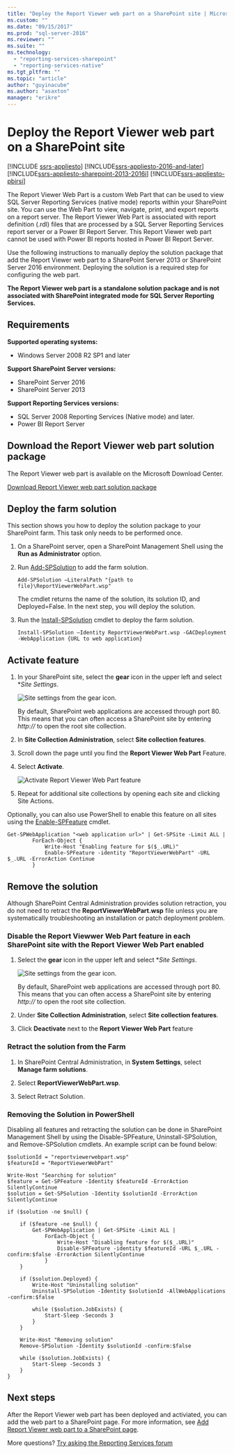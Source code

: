 ```yaml
---
title: "Deploy the Report Viewer web part on a SharePoint site | Microsoft Docs"
ms.custom: ""
ms.date: "09/15/2017"
ms.prod: "sql-server-2016"
ms.reviewer: ""
ms.suite: ""
ms.technology: 
  - "reporting-services-sharepoint"
  - "reporting-services-native"
ms.tgt_pltfrm: ""
ms.topic: "article"
author: "guyinacube"
ms.author: "asaxton"
manager: "erikre"
---
```


# Deploy the Report Viewer web part on a SharePoint site

[!INCLUDE [ssrs-appliesto](../../includes/ssrs-appliesto.md)] [!INCLUDE[ssrs-appliesto-2016-and-later](../../includes/ssrs-appliesto-2016-and-later.md)] [!INCLUDE[ssrs-appliesto-sharepoint-2013-2016i](../../includes/ssrs-appliesto-sharepoint-2013-2016.md)] [!INCLUDE[ssrs-appliesto-pbirsi](../../includes/ssrs-appliesto-pbirs.md)]

The Report Viewer Web Part is a custom Web Part that can be used to view SQL Server Reporting Services (native mode) reports within your SharePoint site. You can use the Web Part to view, navigate, print, and export reports on a report server. The Report Viewer Web Part is associated with report definition (.rdl) files that are processed by a SQL Server Reporting Services report server or a Power BI Report Server. This Report Viewer web part cannot be used with Power BI reports hosted in Power BI Report Server.

Use the following instructions to manually deploy the solution package that add the Report Viewer web part to a SharePoint Server 2013 or SharePoint Server 2016 environment. Deploying the solution is a required step for configuring the web part.

**The Report Viewer web part is a standalone solution package and is not associated with SharePoint integrated mode for SQL Server Reporting Services.**

## Requirements

**Supported operating systems:**  
* Windows Server 2008 R2 SP1 and later

**Support SharePoint Server versions:**  
* SharePoint Server 2016
* SharePoint Server 2013

**Support Reporting Services versions:**  
* SQL Server 2008 Reporting Services (Native mode) and later.
* Power BI Report Server

## Download the Report Viewer web part solution package

The Report Viewer web part is available on the Microsoft Download Center.

[Download Report Viewer web part solution package](https://www.microsoft.com/en-us/download/details.aspx?id=55949)

## Deploy the farm solution

This section shows you how to deploy the solution package to your SharePoint farm. This task only needs to be performed once.

1. On a SharePoint server, open a SharePoint Management Shell using the **Run as Administrator** option.

2. Run [Add-SPSolution](https://technet.microsoft.com/library/ff607552(v=office.16).aspx) to add the farm solution.

    ```
    Add-SPSolution –LiteralPath "{path to file}\ReportViewerWebPart.wsp"
    ```

    The cmdlet returns the name of the solution, its solution ID, and Deployed=False. In the next step, you will deploy the solution.

3. Run the [Install-SPSolution](https://technet.microsoft.com/library/ff607534(v=office.16).aspx) cmdlet to deploy the farm solution.

    ```
    Install-SPSolution –Identity ReportViewerWebPart.wsp -GACDeployment -WebApplication {URL to web application}
    ```

## Activate feature

1. In your SharePoint site, select the **gear** icon in the upper left and select **Site Settings*.

    ![Site settings from the gear icon.](media/sharepoint-site-settings.png)

    By default, SharePoint web applications are accessed through port 80. This means that you can often access a SharePoint site by entering *http://<computer name>* to open the root site collection.

3. In **Site Collection Administration**, select **Site collection features**.

4. Scroll down the page until you find the **Report Viewer Web Part** Feature.

5. Select **Activate**.

    ![Activate Report Viewer Web Part feature](media/web-part-activiate-feature.png)

6. Repeat for additional site collections by opening each site and clicking Site Actions.

Optionally, you can also use PowerShell to enable this feature on all sites using the [Enable-SPFeature](https://technet.microsoft.com/library/ff607803.aspx) cmdlet.

```
Get-SPWebApplication "<web application url>" | Get-SPSite -Limit ALL | 
        ForEach-Object {
            Write-Host "Enabling feature for $($_.URL)"
            Enable-SPFeature -identity "ReportViewerWebPart" -URL $_.URL -ErrorAction Continue
        }
```

## Remove the solution

Although SharePoint Central Administration provides solution retraction, you do not need to retract the **ReportViewerWebPart.wsp** file unless you are systematically troubleshooting an installation or patch deployment problem.

### Disable the **Report Viewwer Web Part** feature in each SharePoint site with the Report Viewer Web Part enabled

1. Select the **gear** icon in the upper left and select **Site Settings*.

    ![Site settings from the gear icon.](media/sharepoint-site-settings.png)

    By default, SharePoint web applications are accessed through port 80. This means that you can often access a SharePoint site by entering *http://<computer name>* to open the root site collection.

2. Under **Site Collection Administration**, select **Site collection features**.

3. Click **Deactivate** next to the **Report Viewer Web Part** feature

### Retract the solution from the Farm

1. In SharePoint Central Administration, in **System Settings**, select **Manage farm solutions**.

2. Select **ReportViewerWebPart.wsp**.

3. Select Retract Solution.

### Removing the Solution in PowerShell

Disabling all features and retracting the solution can be done in SharePoint Management Shell by using the Disable-SPFeature, Uninstall-SPSolution, and Remove-SPSolution cmdlets. An example script can be found below:

```
$solutionId = "reportviewerwebpart.wsp"
$featureId = "ReportViewerWebPart"

Write-Host "Searching for solution"
$feature = Get-SPFeature -Identity $featureId -ErrorAction SilentlyContinue
$solution = Get-SPSolution -Identity $solutionId -ErrorAction SilentlyContinue

if ($solution -ne $null) {

    if ($feature -ne $null) {
        Get-SPWebApplication | Get-SPSite -Limit ALL | 
            ForEach-Object {
                Write-Host "Disabling feature for $($_.URL)"
                Disable-SPFeature -identity $featureId -URL $_.URL -confirm:$false -ErrorAction SilentlyContinue
            }    
    }

    if ($solution.Deployed) {
        Write-Host "Uninstalling solution"
        Uninstall-SPSolution -Identity $solutionId -AllWebApplications -confirm:$false

        while ($solution.JobExists) {
            Start-Sleep -Seconds 3
        }
    }

    Write-Host "Removing solution"
    Remove-SPSolution -Identity $solutionId -confirm:$false

    while ($solution.JobExists) {
        Start-Sleep -Seconds 3
    }
}

```

## Next steps

After the Report Viewer web part has been deployed and activiated, you can add the web part to a SharePoint page. For more information, see [Add Report Viewer web part to a SharePoint page](add-report-viewer-web-part-to-page.md).

More questions? [Try asking the Reporting Services forum](http://go.microsoft.com/fwlink/?LinkId=620231)
